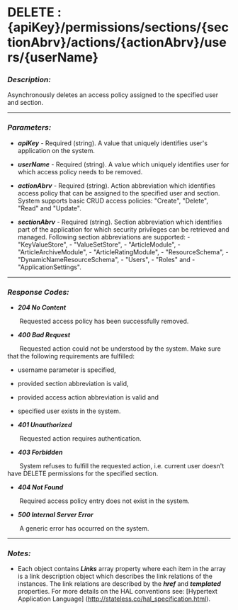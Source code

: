 
# DELETE : {apiKey}/permissions/sections/{sectionAbrv}/actions/{actionAbrv}/users/{userName} 

### *Description:* 
Asynchronously deletes an access policy assigned to the specified user and section. 



* * *
### *Parameters:*


- ***apiKey*** - Required (string). A value that uniquely identifies user&#39;s application on the system. 


- ***userName*** - Required (string). A value which uniquely identifies user for which access policy needs to be removed. 


- ***actionAbrv*** - Required (string). Action abbreviation which identifies access policy that can be assigned to the specified user and section.
            System supports basic CRUD access policies: &quot;Create&quot;, &quot;Delete&quot;, &quot;Read&quot; and &quot;Update&quot;. 


- ***sectionAbrv*** - Required (string). Section abbreviation which identifies part of the application for which security privileges can be retrieved
            and managed. Following section abbreviations are supported:
            - &quot;KeyValueStore&quot;,
            - &quot;ValueSetStore&quot;,
            - &quot;ArticleModule&quot;,
            - &quot;ArticleArchiveModule&quot;,
            - &quot;ArticleRatingModule&quot;,
            - &quot;ResourceSchema&quot;,
            - &quot;DynamicNameResourceSchema&quot;,
            - &quot;Users&quot;,
            - &quot;Roles&quot; and
            - &quot;ApplicationSettings&quot;. 


* * *
### *Response Codes:*


- ***204  No Content*** 

&nbsp;&nbsp;&nbsp;&nbsp;&nbsp;&nbsp; Requested access policy has been successfully removed. 


- ***400  Bad Request*** 

&nbsp;&nbsp;&nbsp;&nbsp;&nbsp;&nbsp; Requested action could not be understood by the system. Make sure that the following requirements are fulfilled: 
 - username parameter is specified, 
 - provided section abbreviation is valid, 
 - provided access action abbreviation is valid and 
 - specified user exists in the system. 


- ***401  Unauthorized*** 

&nbsp;&nbsp;&nbsp;&nbsp;&nbsp;&nbsp; Requested action requires authentication. 


- ***403  Forbidden*** 

&nbsp;&nbsp;&nbsp;&nbsp;&nbsp;&nbsp; System refuses to fulfill the requested action, i.e. current user doesn&#39;t have DELETE permissions for the specified section. 


- ***404  Not Found*** 

&nbsp;&nbsp;&nbsp;&nbsp;&nbsp;&nbsp; Required access policy entry does not exist in the system. 


- ***500  Internal Server Error*** 

&nbsp;&nbsp;&nbsp;&nbsp;&nbsp;&nbsp; A generic error has occurred on the system. 



* * *
### *Notes:* 
- Each object contains ***Links*** array property where each item in the array is a link description object which describes the link relations of the instances. The link relations are described by the ***href*** and ***templated*** properties. For more details on the HAL conventions see: [Hypertext Application Language] (http://stateless.co/hal_specification.html).

